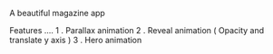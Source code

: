 A beautiful magazine app



Features ....
1 . Parallax animation
2 . Reveal animation ( Opacity and translate y axis )
3 . Hero animation
